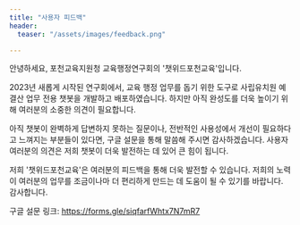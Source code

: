 ```yaml
---
title: "사용자 피드백"
header:
  teaser: "/assets/images/feedback.png"

---
```



안녕하세요, 포천교육지원청 교육행정연구회의 '챗위드포천교육'입니다.

2023년 새롭게 시작된 연구회에서, 교육 행정 업무를 돕기 위한 도구로 사립유치원 예결산 업무 전용 챗봇을 개발하고 배포하였습니다. 하지만 아직 완성도를 더욱 높이기 위해 여러분의 소중한 의견이 필요합니다.

아직 챗봇이 완벽하게 답변하지 못하는 질문이나, 전반적인 사용성에서 개선이 필요하다고 느껴지는 부분들이 있다면, 구글 설문을 통해 말씀해 주시면 감사하겠습니다. 사용자 여러분의 의견은 저희 챗봇이 더욱 발전하는 데 있어 큰 힘이 됩니다.

저희 '챗위드포천교육'은 여러분의 피드백을 통해 더욱 발전할 수 있습니다. 저희의 노력이 여러분의 업무를 조금이나마 더 편리하게 만드는 데 도움이 될 수 있기를 바랍니다. 감사합니다.

구글 설문 링크:  https://forms.gle/siqfarfWhtx7N7mR7

